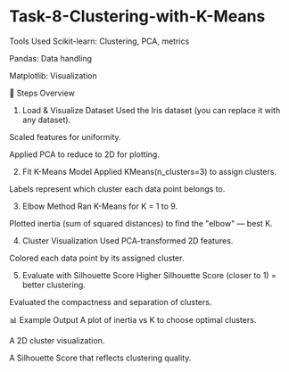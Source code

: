 # Task-8-Clustering-with-K-Means
 Tools Used
Scikit-learn: Clustering, PCA, metrics

Pandas: Data handling

Matplotlib: Visualization

🔁 Steps Overview
1. Load & Visualize Dataset
Used the Iris dataset (you can replace it with any dataset).

Scaled features for uniformity.

Applied PCA to reduce to 2D for plotting.

2. Fit K-Means Model
Applied KMeans(n_clusters=3) to assign clusters.

Labels represent which cluster each data point belongs to.

3. Elbow Method
Ran K-Means for K = 1 to 9.

Plotted inertia (sum of squared distances) to find the "elbow" — best K.

4. Cluster Visualization
Used PCA-transformed 2D features.

Colored each data point by its assigned cluster.

5. Evaluate with Silhouette Score
Higher Silhouette Score (closer to 1) = better clustering.

Evaluated the compactness and separation of clusters.

📊 Example Output
A plot of inertia vs K to choose optimal clusters.

A 2D cluster visualization.

A Silhouette Score that reflects clustering quality.
